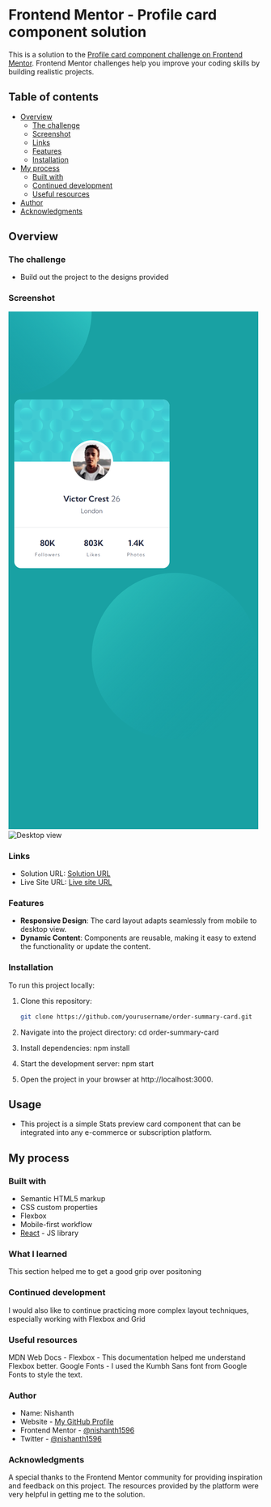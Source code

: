 # Frontend Mentor - Profile card component solution

This is a solution to the [Profile card component challenge on Frontend Mentor](https://www.frontendmentor.io/challenges/profile-card-component-cfArpWshJ). Frontend Mentor challenges help you improve your coding skills by building realistic projects.

## Table of contents

- [Overview](#overview)
  - [The challenge](#the-challenge)
  - [Screenshot](#screenshot)
  - [Links](#links)
  - [Features](#Features)
  - [Installation](#Installation)
- [My process](#my-process)
  - [Built with](#built-with)
  - [Continued development](#continued-development)
  - [Useful resources](#useful-resources)
- [Author](#author)
- [Acknowledgments](#acknowledgments)

## Overview

### The challenge

- Build out the project to the designs provided

### Screenshot

![Mobile view](./screenshot.png)
![Desktop view](./screenshot1.png)

### Links

- Solution URL: [Solution URL]()
- Live Site URL: [Live site URL]()

### Features

- **Responsive Design**: The card layout adapts seamlessly from mobile to desktop view.
- **Dynamic Content**: Components are reusable, making it easy to extend the functionality or update the content.

### Installation

To run this project locally:

1. Clone this repository:

   ```bash
   git clone https://github.com/yourusername/order-summary-card.git
   ```

2. Navigate into the project directory:
   cd order-summary-card

3. Install dependencies:
   npm install

4. Start the development server:
   npm start

5. Open the project in your browser at http://localhost:3000.

## Usage

- This project is a simple Stats preview card component that can be integrated into any e-commerce or subscription platform.

## My process

### Built with

- Semantic HTML5 markup
- CSS custom properties
- Flexbox
- Mobile-first workflow
- [React](https://reactjs.org/) - JS library

### What I learned

This section helped me to get a good grip over positoning

### Continued development

I would also like to continue practicing more complex layout techniques, especially working with Flexbox and Grid

### Useful resources

MDN Web Docs - Flexbox - This documentation helped me understand Flexbox better.
Google Fonts - I used the Kumbh Sans font from Google Fonts to style the text.

### Author

- Name: Nishanth
- Website - [My GitHub Profile](https://github.com/nishanth1596)
- Frontend Mentor - [@nishanth1596](https://www.frontendmentor.io/profile/nishanth1596)
- Twitter - [@nishanth1596](https://x.com/nishanth1596)

### Acknowledgments

A special thanks to the Frontend Mentor community for providing inspiration and feedback on this project. The resources provided by the platform were very helpful in getting me to the solution.
